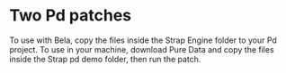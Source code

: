# Two Pd patches 
To use with Bela, copy the files inside the Strap Engine folder to your Pd project.
To use in your machine, download Pure Data and copy the files inside the Strap pd demo folder, then run the patch.

